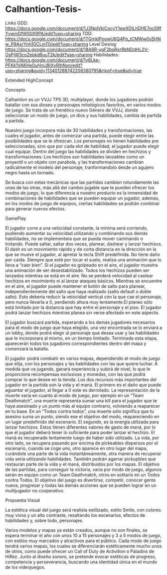 # Calhantion-Tesis-
Links GDD: https://docs.google.com/document/d/1J3NplVkjCocyY1ewXOlLhDHE7ocS9fYvwmDfWS0X9PA/edit?usp=sharing
      TDD: https://docs.google.com/document/d/1TGmkIPoowU6Q4Pp_tCMWw0sSHNw_P9AxrYnh1GCLmT0/edit?usp=sharing
      Level Desing: https://docs.google.com/document/d/18A8R-ygF2bqRxrRbNDdHL2V-OsPjW3coZepkd6uuT2k/edit?usp=sharing
      Habilidades: https://docs.google.com/document/d/1y8Lke-PFKk1VAKHe0uHniJ8IXyRlhNxn/edit?usp=sharing&ouid=113401288742206380795&rtpof=true&sd=true

Extended HighConcept

Concepto

Calhantion es un VVJJ TPS 3D, multiplayer, donde los jugadores podrán batallar con sus dioses y personajes mitológicos favoritos, en varios modos de juego. 
Se trata de un frenético nuevo Género de VVJJ, donde seleccionar un modo de juego, un dios y sus habilidades, cambia de partida a partida. 

Nuestro juego incorpora más de 30 habilidades y transformaciones, las cuales el jugador, antes de comenzar una partida, puede elegir entre las posibilidades que se le ofrezcan. Los personajes no tienen habilidades pre seleccionadas, sino que por cada slot de habilidad, el jugador puede elegir cual equipar. Dentro del juego las habilidades se dividen en hechizos y transformaciones: 
Los hechizos son habilidades lanzables como un proyectil o un objeto con parabola, y las transformaciones cambian radicalmente el modelo del personaje, tranformandolo desde un agujero negro hasta un tornado. 

Se busca con estas mecánicas que las partidas cambien rotundamente las unas de las otras, más allá del cambio jugable que te pueden ofrecer los modos de juego, lo que diferencia a nuestro producto es la inmensidad de combinaciones de habilidades que se pueden equipar un jugador, además, en los modos de juego de equipos, ciertas habilidades se podrán combinar para generar nuevos efectos.

GamePlay

El jugador corre a una velocidad constante, la mínima será corriendo, pudiendo aumentar su velocidad utilizando y combinando sus demás habilidades, no se implementara que se pueda mover caminando o trotando. Puede saltar, saltar dos veces, planear, dashear y lanzar hechizos. 
El dash es un movimiento rápido y de corta distancia en la dirección en la que se mueve el jugador, al apretar la tecla Shift predefinida.
No tiene daño por caída. Siempre que esté por tocar el suelo, realiza una animación que lo lleva a “caer bien”. Si el jugador es golpeado en el aire, el jugador muestra una animación de ser desestabilizado. Todos los hechizos pueden ser lanzados mientras se está en el aire. No se perderá velocidad al castear hechizos en movimiento ni al lanzar ataques básicos. Mientras se encuentre en el aire, el jugador puede mantener el botón de salto para planear, independientemente del salto que haya realizado (salto default o doble salto). Esto debería reducir la velocidad vertical con la que cae el personaje, pero nunca llevarla a 0, perdiendo altura muy lentamente.El planeo sólo está limitado por la distancia que hay entre el personaje y el piso. El jugador podrá lanzar hechizos mientras planea sin verse afectado en este aspecto.

El jugador buscará partida, esperando a los demás jugadores necesarios para el modo de juego que haya elegido, una vez encontrada se lo enviará a un lobby, donde podrá elegir al personaje que desea usar y las habilidades que le incorporara al mismo, en un tiempo limitado. Terminada esta etapa, aparecerán todos los jugadores correspondientes dentro del mapa y comenzará la batalla.

El jugador podrá combatir en varios mapas, dependiendo el modo de juego que elija, con los personajes y las habilidades con las que quiere luchar. A medida que va jugando, ganará experiencia y subirá de nivel, lo que le proporciona recompensas exclusivas y monedas, con las que podrá comprar lo que desee en la tienda.
Los dos recursos más importantes del jugador en la partida son la vida y el maná. El primero es el daño que puede aguantar el jugador, al llegar a 0 este es derrotado. La representación de la muerte varía en cuanto al modo de juego, por ejemplo en un “Team Deathmatch”, una muerte representa sumar una kill para el jugador que te haya asesinado y un punto más al equipo contrario, volviendo a reaparecer en tu base. En un “Todos contra todos”, una muerte sólo significa que tu asesino suma un punto, siendo ese el objetivo del modo, reapareciendo en un lugar predefinido del escenario.
El segundo, es la energía utilizada para lanzar hechizos. Estos tienen diferentes valores de gasto de maná, por lo que el jugador deberá tener lo suficiente para poder lanzar el hechizo.
El maná es recuperado lentamente luego de haber sido utilizado. La vida, por otro lado, se recupera pasando por encima de pickeables dispersos por el escenario, cuando se coge uno, otro aparece en otro lugar del mapa, curándote una parte de la vida instantáneamente, otra manera de recuperar vida sería utilizando habilidades.
También podrán agarrar pickupbles que restauran parte de la vida y el maná, distribuidos por los mapas.
El objetivo de las partidas, para conseguir la victoria, varía por modo de juego, algunos serán en equipo como un Team Deathmatch, otros en solitario en un Todos contra Todos. El objetivo del juego es divertirse, competir, conocer gente nueva, progresar y todas las demás acciones que se pueden lograr en un multijugador no cooperativo.

Propuesta Visual

La estética visual del juego será realista estilizado, estilo Smite, con colores muy vivos y un alto contraste, resaltando los escenarios, efectos de habilidades y, sobre todo, personajes.

Varios modelos y mapas ya están creados, aunque no son finales, se espera terminar el año con unos 10 a 15 personajes y 3 a 5 modos de juego, con estilos muy marcados y atractivos para el público.
Cada modo de juego tendrá varios mapas, los cuales se diferenciarán estéticamente mucho unos de otros, como puede ofrecer un Call of Duty de Activition o Paladins de HiRez. Junto al diseño sonoro, se pretende evocar estéticas de progreso, competencia y perseverancia, buscando una identidad única en el mundo de los videojuegos.
